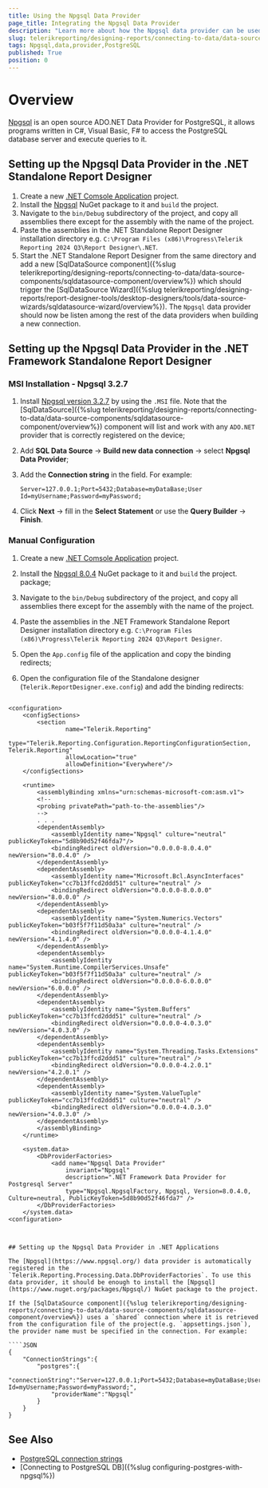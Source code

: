 ```yaml
---
title: Using the Npgsql Data Provider
page_title: Integrating the Npgsql Data Provider
description: "Learn more about how the Npgsql data provider can be used by the SqlDataSource component in Telerik Reporting."
slug: telerikreporting/designing-reports/connecting-to-data/data-source-components/sqldatasource-component/using-data-providers/using-npgsql-data-provider
tags: Npgsql,data,provider,PostgreSQL
published: True
position: 0
---
```


# Overview

[Npgsql](https://www.npgsql.org/) is an open source ADO.NET Data Provider for PostgreSQL, it allows programs written in C#, Visual Basic, F# to access the PostgreSQL database server and execute queries to it.

## Setting up the Npgsql Data Provider in the .NET Standalone Report Designer

1. Create a new [.NET Comsole Application](https://learn.microsoft.com/en-us/dotnet/csharp/tutorials/console-teleprompter) project.
1. Install the [Npgsql](https://www.nuget.org/packages/Npgsql/) NuGet package to it and `build` the project.
1. Navigate to the `bin/Debug` subdirectory of the project, and copy all assemblies there except for the assembly with the name of the project.
1. Paste the assemblies in the .NET Standalone Report Designer installation directory e.g. `C:\Program Files (x86)\Progress\Telerik Reporting 2024 Q3\Report Designer\.NET`.
1. Start the .NET Standalone Report Designer from the same directory and add a new [SqlDataSource component]({%slug telerikreporting/designing-reports/connecting-to-data/data-source-components/sqldatasource-component/overview%}) which should trigger the [SqlDataSource Wizard]({%slug telerikreporting/designing-reports/report-designer-tools/desktop-designers/tools/data-source-wizards/sqldatasource-wizard/overview%}). The `Npgsql` data provider should now be listen among the rest of the data providers when building a new connection.


## Setting up the Npgsql Data Provider in the .NET Framework Standalone Report Designer

### MSI Installation - Npgsql 3.2.7

1. Install [Npgsql version 3.2.7](https://github.com/npgsql/npgsql/releases/tag/v3.2.7) by using the `.MSI` file. Note that the [SqlDataSource]({%slug telerikreporting/designing-reports/connecting-to-data/data-source-components/sqldatasource-component/overview%}) component will list and work with any `ADO.NET` provider that is correctly registered on the device;
1. Add **SQL Data Source** -> **Build new data connection** -> select **Npgsql Data Provider**;
1. Add the **Connection string** in the field. For example:

	`Server=127.0.0.1;Port=5432;Database=myDataBase;User Id=myUsername;Password=myPassword;`

1. Click **Next** -> fill in the **Select Statement** or use the **Query Builder** -> **Finish**.

### Manual Configuration

1. Create a new [.NET Comsole Application](https://learn.microsoft.com/en-us/dotnet/csharp/tutorials/console-teleprompter) project.
1. Install the [Npgsql 8.0.4](https://www.nuget.org/packages/Npgsql/8.0.4) NuGet package to it and `build` the project. package;
1. Navigate to the `bin/Debug` subdirectory of the project, and copy all assemblies there except for the assembly with the name of the project.
1. Paste the assemblies in the .NET Framework Standalone Report Designer installation directory e.g. `C:\Program Files (x86)\Progress\Telerik Reporting 2024 Q3\Report Designer`.
1. Open the `App.config` file of the application and copy the binding redirects;
1. Open the configuration file of the Standalone designer (`Telerik.ReportDesigner.exe.config`) and add the binding redirects:

	````XML
<?xml version="1.0" encoding="utf-8"?>
	<configuration>
		<configSections>
			<section
					name="Telerik.Reporting"
					type="Telerik.Reporting.Configuration.ReportingConfigurationSection, Telerik.Reporting"
					allowLocation="true"
					allowDefinition="Everywhere"/>
		</configSections>

		<runtime>
			<assemblyBinding xmlns="urn:schemas-microsoft-com:asm.v1">
			<!--
			<probing privatePath="path-to-the-assemblies"/>
			-->
			. . . 
			<dependentAssembly>
				<assemblyIdentity name="Npgsql" culture="neutral" publicKeyToken="5d8b90d52f46fda7"/>
				<bindingRedirect oldVersion="0.0.0.0-8.0.4.0" newVersion="8.0.4.0" />
			</dependentAssembly>
			<dependentAssembly>
				<assemblyIdentity name="Microsoft.Bcl.AsyncInterfaces" publicKeyToken="cc7b13ffcd2ddd51" culture="neutral" />
				<bindingRedirect oldVersion="0.0.0.0-8.0.0.0" newVersion="8.0.0.0" />
			</dependentAssembly>
			<dependentAssembly>
				<assemblyIdentity name="System.Numerics.Vectors" publicKeyToken="b03f5f7f11d50a3a" culture="neutral" />
				<bindingRedirect oldVersion="0.0.0.0-4.1.4.0" newVersion="4.1.4.0" />
			</dependentAssembly>
			<dependentAssembly>
				<assemblyIdentity name="System.Runtime.CompilerServices.Unsafe" publicKeyToken="b03f5f7f11d50a3a" culture="neutral" />
				<bindingRedirect oldVersion="0.0.0.0-6.0.0.0" newVersion="6.0.0.0" />
			</dependentAssembly>
			<dependentAssembly>
				<assemblyIdentity name="System.Buffers" publicKeyToken="cc7b13ffcd2ddd51" culture="neutral" />
				<bindingRedirect oldVersion="0.0.0.0-4.0.3.0" newVersion="4.0.3.0" />
			</dependentAssembly>
			<dependentAssembly>
				<assemblyIdentity name="System.Threading.Tasks.Extensions" publicKeyToken="cc7b13ffcd2ddd51" culture="neutral" />
				<bindingRedirect oldVersion="0.0.0.0-4.2.0.1" newVersion="4.2.0.1" />
			</dependentAssembly>
			<dependentAssembly>
				<assemblyIdentity name="System.ValueTuple" publicKeyToken="cc7b13ffcd2ddd51" culture="neutral" />
				<bindingRedirect oldVersion="0.0.0.0-4.0.3.0" newVersion="4.0.3.0" />
			</dependentAssembly>
			</assemblyBinding>
		</runtime>

		<system.data>
			<DbProviderFactories>
				<add name="Npgsql Data Provider"
					invariant="Npgsql"
					description=".NET Framework Data Provider for Postgresql Server"
					type="Npgsql.NpgsqlFactory, Npgsql, Version=8.0.4.0, Culture=neutral, PublicKeyToken=5d8b90d52f46fda7" />
			</DbProviderFactories>
		</system.data>
	<configuration>
````


## Setting up the Npgsql Data Provider in .NET Applications

The [Npgsql](https://www.npgsql.org/) data provider is automatically registered in the `Telerik.Reporting.Processing.Data.DbProviderFactories`. To use this data provider, it should be enough to install the [Npgsql](https://www.nuget.org/packages/Npgsql/) NuGet package to the project.

If the [SqlDataSource component]({%slug telerikreporting/designing-reports/connecting-to-data/data-source-components/sqldatasource-component/overview%}) uses a `shared` connection where it is retrieved from the configuration file of the project(e.g. `appsettings.json`), the provider name must be specified in the connection. For example:

````JSON
{
	"ConnectionStrings":{
		"postgres":{
			"connectionString":"Server=127.0.0.1;Port=5432;Database=myDataBase;User Id=myUsername;Password=myPassword;",
			"providerName":"Npgsql"
		}
	}
}
````

## See Also

* [PostgreSQL connection strings](https://www.connectionstrings.com/postgresql/)
* [Connecting to PostgreSQL DB]({%slug configuring-postgres-with-npgsql%})